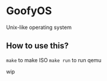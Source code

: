 # GoofyOS

Unix-like operating system
## How to use this?
``make`` to make ISO
``make run`` to run qemu

wip
